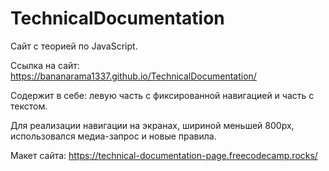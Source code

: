 # TechnicalDocumentation

Сайт с теорией по JavaScript.

Ссылка на сайт: https://bananarama1337.github.io/TechnicalDocumentation/

Содержит в себе: левую часть с фиксированной навигацией и часть с текстом.

Для реализации навигации на экранах, шириной меньшей 800px, использовался медиа-запрос и новые правила.

Макет сайта: https://technical-documentation-page.freecodecamp.rocks/
